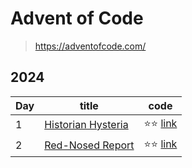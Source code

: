 # Advent of Code

> https://adventofcode.com/

## 2024
| Day | title                                                          | code                                        |
| --- | -------------------------------------------------------------- |---------------------------------------------|
| 1   | [Historian Hysteria](https://adventofcode.com/2024/day/1)        | ⭐️⭐ [link](src/main/kotlin/aoc2024/day1/HistorianHysteria.kt) |
| 2   | [Red-Nosed Report](https://adventofcode.com/2024/day/2)        | ⭐️⭐ [link](src/main/kotlin/aoc2024/day2/Red-NosedReports.kt) |